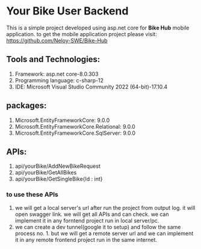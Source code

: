 # Your Bike User Backend

This is a simple project developed using asp.net core for **Bike Hub** mobile application. to get the mobile application project please visit: https://github.com/Neloy-SWE/Bike-Hub

## Tools and Technologies:

1. Framework: asp.net core-8.0.303
2. Programming language: c-sharp-12
3. IDE: Microsoft Visual Studio Community 2022 (64-bit)-17.10.4

## packages:

1. Microsoft.EntityFrameworkCore: 9.0.0
2. Microsoft.EntityFrameworkCore.Relational: 9.0.0
3. Microsoft.EntityFrameworkCore.SqlServer: 9.0.0

## APIs:

1. api/yourBike/AddNewBikeRequest
2. api/yourBike/GetAllBikes
3. api/yourBike/GetSingleBike{Id : int}


### to use these APIs

1. we will get a local server's url after run the project from output log. it will open swagger link. we will get all APIs and can check. we can implement it in any forntend project run in local server/pc.
2. we can create a dev tunnel(google it to setup) and follow the same process no. 1. but we will get a remote server url and we can implement it in any remote frontend project run in the same internet.